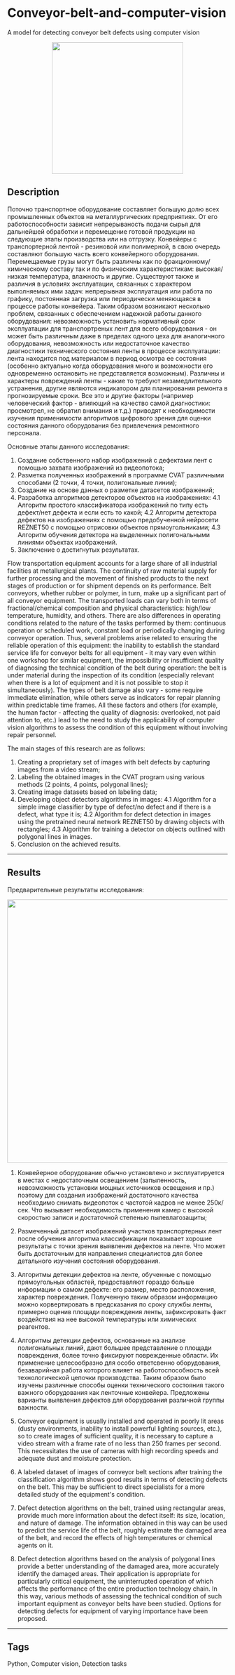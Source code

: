 # Conveyor-belt-and-computer-vision
A model for detecting conveyor belt defects using computer vision

<p align="center">
    <img src="https://github.com/PavelKrinitsin/conveyor-belt-and-computer-vision/blob/main/1.png" width="300">
</p>

## Description
Поточно транспортное оборудование составляет большую долю всех промышленных объектов на металлургических предприятиях. От его работоспособности зависит непрерываность подачи сырья для дальнейшей обработки и перемещение готовой продукции на следующие этапы производства или на отгрузку. Конвейеры с транспортерной лентой - резиновой или полимерной, в свою очередь составляют большую часть всего конвейерного оборудования. Перемещаемые грузы могут быть различны как по фракционному/химическому составу так и по физическим характеристикам: высокая/низкая температура, влажность и другие. Существуют также и различия в условиях эксплуатации, связанных с характером выполняемых ими задач: непрерывная эксплуатация или работа по графику, постоянная загрузка или периодически меняющаяся в процессе работы конвейера. Таким образом возникают несколько проблем, связанных с обеспечением надежной работы данного оборудования: невозможность установить нормативный срок эксплуатации для транспортреных лент для всего оборудования - он может быть различным даже в пределах одного цеха для аналогичного оборудования, невозможность или недостаточное качество диагностики технического состояния ленты в процессе эксплуатации: лента находится под материалом в период осмотра ее состояния (особенно актуально когда оборудования много и возможности его одновременно остановить не представляется возможным). Различны и характеры повреждений ленты - какие то требуют незамедлительного устранения, другие являются индикатором для планирования ремонта в прогнозируемые сроки.
Все это и другие факторы (например человеческий фактор - влияющий на качество самой диагностики: просмотрел, не обратил внимания и т.д.) приводят к необходимости изучения применимости алгоритмов цифрового зрения для оценки состояния данного оборудования без привлечения ремонтного персонала.

Основные этапы данного исследования:
1. Создание собственного набор изображений с дефектами лент с помощью захвата изображений из видеопотока;
2. Разметка полученных изображений в программе CVAT различными способами (2 точки, 4 точки, полигональные линии);
3. Создание на основе данных о разметке датасетов изображений;
4. Разработка алгоритмов детекторов объектов на изображениях:
   4.1 Алгоритм простого классификатора изображений по типу есть дефект/нет дефекта и если есть то какой;
   4.2 Алгоритм детектора дефектов на изображениях с помощью предобученной нейросети REZNET50 с помощью отрисовки объектов прямоугольниками;
   4.3 Алгоритм обучения детектора на выделенных полигональными линиями объектах изображений.
5. Заключение о достигнутых результатах.


Flow transportation equipment accounts for a large share of all industrial facilities at metallurgical plants. The continuity of raw material supply for further processing and the movement of finished products to the next stages of production or for shipment depends on its performance. Belt conveyors, whether rubber or polymer, in turn, make up a significant part of all conveyor equipment. The transported loads can vary both in terms of fractional/chemical composition and physical characteristics: high/low temperature, humidity, and others. There are also differences in operating conditions related to the nature of the tasks performed by them: continuous operation or scheduled work, constant load or periodically changing during conveyor operation. Thus, several problems arise related to ensuring the reliable operation of this equipment: the inability to establish the standard service life for conveyor belts for all equipment - it may vary even within one workshop for similar equipment, the impossibility or insufficient quality of diagnosing the technical condition of the belt during operation: the belt is under material during the inspection of its condition (especially relevant when there is a lot of equipment and it is not possible to stop it simultaneously). The types of belt damage also vary - some require immediate elimination, while others serve as indicators for repair planning within predictable time frames. All these factors and others (for example, the human factor - affecting the quality of diagnosis: overlooked, not paid attention to, etc.) lead to the need to study the applicability of computer vision algorithms to assess the condition of this equipment without involving repair personnel.

The main stages of this research are as follows:
1. Creating a proprietary set of images with belt defects by capturing images from a video stream;
2. Labeling the obtained images in the CVAT program using various methods (2 points, 4 points, polygonal lines);
3. Creating image datasets based on labeling data;
4. Developing object detectors algorithms in images:
   4.1 Algorithm for a simple image classifier by type of defect/no defect and if there is a defect, what type it is;
   4.2 Algorithm for defect detection in images using the pretrained neural network REZNET50 by drawing objects with rectangles;
   4.3 Algorithm for training a detector on objects outlined with polygonal lines in images.
5. Conclusion on the achieved results.
___

## Results
Предварительные результаты исследования:

<p align="center">
    <img src="https://github.com/PavelKrinitsin/conveyor-belt-and-computer-vision/blob/main/2.png" width="600">
</p>

1.  Конвейерное оборудование обычно установлено и эксплуатируется в местах с недостаточным освещением (запыленность, невозможность установки мощных источников освещения и пр.) поэтому для создания изображений достаточного качества необходимо снимать видеопоток с частотой кадров не менее 250к/сек. Что вызывает необходимость применения камер с высокой скоростью записи и достаточной степенью пылевлагозащиты;
2.  Размеченный датасет изображений участков транспортерных лент после обучения алгоритма классификации показывает хорошие результаты с точки зрения выявления дефектов на ленте. Что может быть достаточным для направления специалистов для более детального изучения состояния оборудования.
3.  Алгоритмы детекции дефектов на ленте, обученные с помощью прямоугольных областей, предоставляют гораздо больше информации о самом дефекте: его размер, место расположения, характер повреждения. Полученную таким образом информацию можно корвертировать в предсказания по сроку службы ленты, примерно оценив площади повреждения ленты, зафиксировать факт воздействия на нее высокой температуры или химических реагентов.
4.  Алгоритмы детекции дефектов, основанные на анализе полигональных линий, дают большее представление о площади повреждения, более точно фиксируют поврежденные области. Их применение целесообразно для особо ответсвенно оборудования, безаварийная работа которого влияет на работоспособность всей технологической цепочки производства.
Таким образом было изучены различные способы оценки технического состояния такого важного оборудования как ленточные конвейера. Предложены варианты выявления дефектов для оборудования различной группы важности.

1. Conveyor equipment is usually installed and operated in poorly lit areas (dusty environments, inability to install powerful lighting sources, etc.), so to create images of sufficient quality, it is necessary to capture a video stream with a frame rate of no less than 250 frames per second. This necessitates the use of cameras with high recording speeds and adequate dust and moisture protection.
2. A labeled dataset of images of conveyor belt sections after training the classification algorithm shows good results in terms of detecting defects on the belt. This may be sufficient to direct specialists for a more detailed study of the equipment's condition.
3. Defect detection algorithms on the belt, trained using rectangular areas, provide much more information about the defect itself: its size, location, and nature of damage. The information obtained in this way can be used to predict the service life of the belt, roughly estimate the damaged area of the belt, and record the effects of high temperatures or chemical agents on it.
4. Defect detection algorithms based on the analysis of polygonal lines provide a better understanding of the damaged area, more accurately identify the damaged areas. Their application is appropriate for particularly critical equipment, the uninterrupted operation of which affects the performance of the entire production technology chain.
In this way, various methods of assessing the technical condition of such important equipment as conveyor belts have been studied. Options for detecting defects for equipment of varying importance have been proposed.


___

## Tags
Python, Сomputer vision, Detection tasks
